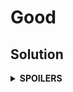 # Good
## Solution
<details>
<summary><b>SPOILERS</b></summary>

Using two pointers that point to the start/end of the whole set + Selecting a number to compare with the addition of the start and the end, find if it is equal to the number.

### Note
The number to compare with the addition MUST NOT BE the same as the start/end numbers to add. This case must be excluded to filter some answer candidate pairs.

</details>
